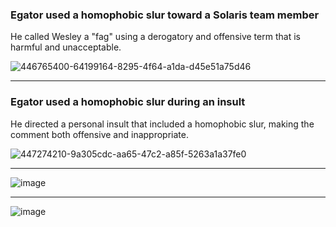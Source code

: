 ### Egator used a homophobic slur toward a Solaris team member
He called Wesley a "fag" using a derogatory and offensive term that is harmful and unacceptable.

![446765400-64199164-8295-4f64-a1da-d45e51a75d46](https://github.com/user-attachments/assets/b9dd3bcd-96fb-4fff-8813-8bb24280d8ac)

---

### Egator used a homophobic slur during an insult

He directed a personal insult that included a homophobic slur, making the comment both offensive and inappropriate.

![447274210-9a305cdc-aa65-47c2-a85f-5263a1a37fe0](https://github.com/user-attachments/assets/970a55ef-3afd-4d75-a754-2f741f02b7c1)

---

![image](https://github.com/user-attachments/assets/1e7ad6ce-c503-4dc3-8387-5af37b20c637)

---

![image](https://github.com/user-attachments/assets/70a7a088-424c-4868-85df-fbd54a9863da)
